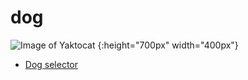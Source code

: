 # dog

![Image of Yaktocat](https://octodex.github.com/images/yaktocat.png ) {:height="700px" width="400px"}

* [Dog selector](https://ionutrzv01.github.io/dog/dogg/)


